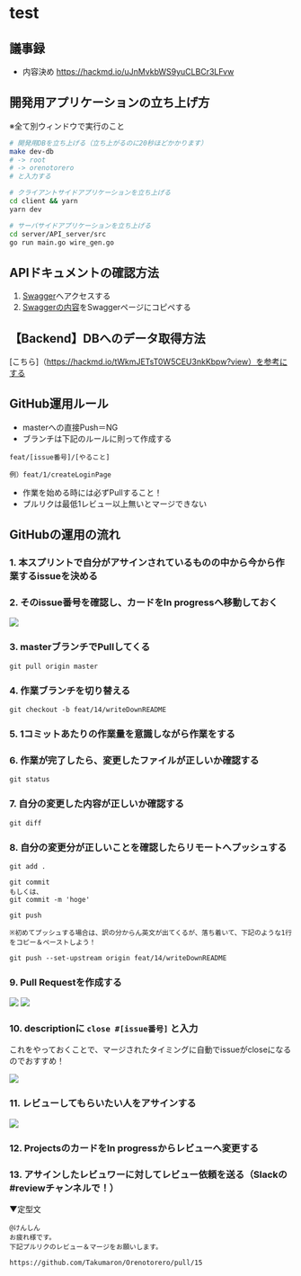 # test

## 議事録
* 内容決め
https://hackmd.io/uJnMvkbWS9yuCLBCr3LFvw

## 開発用アプリケーションの立ち上げ方

※全て別ウィンドウで実行のこと

``` bash
# 開発用DBを立ち上げる（立ち上がるのに20秒ほどかかります）
make dev-db
# -> root
# -> orenotorero
# と入力する

# クライアントサイドアプリケーションを立ち上げる
cd client && yarn
yarn dev

# サーバサイドアプリケーションを立ち上げる
cd server/API_server/src
go run main.go wire_gen.go

```

## APIドキュメントの確認方法
1. [Swagger](https://editor.swagger.io/)へアクセスする
2. [Swaggerの内容](https://github.com/Takumaron/Orenotorero/blob/master/swagger.yml)をSwaggerページにコピペする

## 【Backend】DBへのデータ取得方法
[こちら]（https://hackmd.io/tWkmJETsT0W5CEU3nkKbpw?view）を参考にする

## GitHub運用ルール
- masterへの直接Push＝NG
- ブランチは下記のルールに則って作成する

`feat/[issue番号]/[やること]`

`例）feat/1/createLoginPage`

- 作業を始める時には必ずPullすること！
- プルリクは最低1レビュー以上無いとマージできない

## GitHubの運用の流れ
### 1. 本スプリントで自分がアサインされているものの中から今から作業するissueを決める

### 2. そのissue番号を確認し、カードをIn progressへ移動しておく

![](README用画像/issue番号の確認.png)

### 3. masterブランチでPullしてくる

```
git pull origin master
```

### 4. 作業ブランチを切り替える

```
git checkout -b feat/14/writeDownREADME
```

### 5. 1コミットあたりの作業量を意識しながら作業をする

### 6. 作業が完了したら、変更したファイルが正しいか確認する

```
git status
```

### 7. 自分の変更した内容が正しいか確認する

```
git diff
```

### 8. 自分の変更分が正しいことを確認したらリモートへプッシュする

```
git add .

git commit
もしくは、
git commit -m 'hoge'

git push

※初めてプッシュする場合は、訳の分からん英文が出てくるが、落ち着いて、下記のような1行をコピー＆ペーストしよう！

git push --set-upstream origin feat/14/writeDownREADME
```

### 9. Pull Requestを作成する

![](README用画像/PullRequest1.png)
![](README用画像/PullRequest2.png)

### 10. descriptionに `close #[issue番号]` と入力

これをやっておくことで、マージされたタイミングに自動でissueがcloseになるのでおすすめ！

![](README用画像/PullRequest4.png)

### 11. レビューしてもらいたい人をアサインする

![](README用画像/PullRequest3.png)

### 12. ProjectsのカードをIn progressからレビューへ変更する

### 13. アサインしたレビュワーに対してレビュー依頼を送る（Slackの#reviewチャンネルで！）

▼定型文

```
@けんしん
お疲れ様です。
下記プルリクのレビュー＆マージをお願いします。

https://github.com/Takumaron/Orenotorero/pull/15
```
